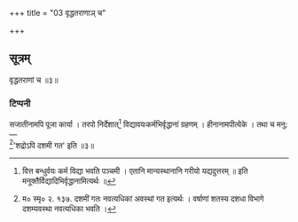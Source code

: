 +++
title = "03 वृद्धतराणाञ् च"

+++
## सूत्रम्
वृद्धतराणां च ॥३॥  
### टिप्पनी
सजातीनामपि पूजा कार्या । तरपो निर्देशात्[^४] विद्यावयःकर्मभिर्वृद्धानां ग्रहणम् । हीनानामपीत्येके । तथा च मनु:—  
[^५]'शद्रोऽपि दशमी गत' इति ॥३॥  

[^४]:

    वित्त बन्धुर्वयः कर्म विद्या भवति पञ्चमी । एतानि मान्यस्थानानि गरीयो यद्यदुत्तरम् ॥ इति मनूक्तैर्विद्यादिभिर्वृद्धानामित्यर्थः ॥  

[^५]:

    म० स्मृ० २. १३७. दशमीं गतः नवत्यधिकां अवस्थां गत इत्यर्थः । वर्षाणां शतस्य दशधा विभागे दशम्यवस्था नवत्यधिका भवति ।

